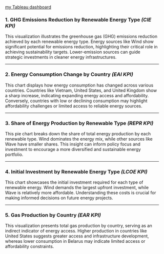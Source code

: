 [my Tableau dashboard](https://public.tableau.com/app/profile/nick.kennedy3795/viz/Milestone2_17415650894380/Dashboard1?publish=yes)

### **1. GHG Emissions Reduction by Renewable Energy Type** *(CIE KPI)*

This visualization illustrates the greenhouse gas (GHG) emissions reduction achieved by each renewable energy type. Energy sources like Wind show significant potential for emissions reduction, highlighting their critical role in achieving sustainability targets. Lower-emission sources can guide strategic investments in cleaner energy infrastructures.

---

### **2. Energy Consumption Change by Country** *(EAI KPI)*

This chart displays how energy consumption has changed across various countries. Countries like Vietnam, United States, and United Kingdom show a sharp increase, indicating expanding energy access and affordability. Conversely, countries with low or declining consumption may highlight affordability challenges or limited access to reliable energy sources.

---

### **3. Share of Energy Production by Renewable Type** *(REPR KPI)*

This pie chart breaks down the share of total energy production by each renewable type. Wind dominates the energy mix, while other sources like Wave have smaller shares. This insight can inform policy focus and investment to encourage a more diversified and sustainable energy portfolio. 

---

### **4. Initial Investment by Renewable Energy Type** *(LCOE KPI)*

This chart showcases the initial investment required for each type of renewable energy. Wind demands the largest upfront investment, while Wave is relatively more affordable. Understanding these costs is crucial for making informed decisions on future energy projects.

---

### **5. Gas Production by Country** *(EAR KPI)*

This visualization presents total gas production by country, serving as an indirect indicator of energy access. Higher production in countries like United States suggests greater access and infrastructure development, whereas lower consumption in Belarus may indicate limited access or affordability constraints.